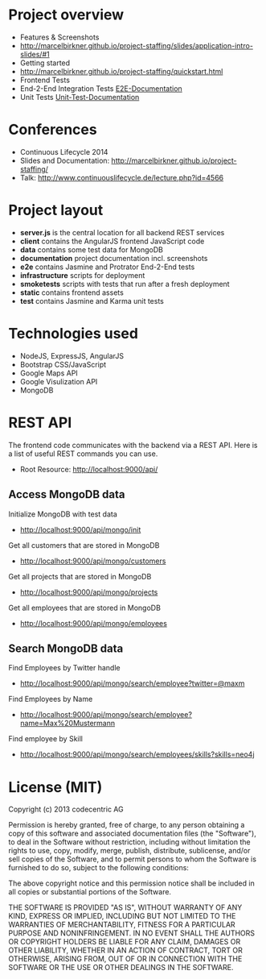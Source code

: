 # Project overview

- Features & Screenshots 
 - http://marcelbirkner.github.io/project-staffing/slides/application-intro-slides/#1
- Getting started
 - http://marcelbirkner.github.io/project-staffing/quickstart.html
- Frontend Tests
 - End-2-End Integration Tests [E2E-Documentation](e2e/README.md)
 - Unit Tests [Unit-Test-Documentation](test/README.md)

# Conferences

- Continuous Lifecycle 2014 
 - Slides and Documentation: http://marcelbirkner.github.io/project-staffing/
 - Talk: http://www.continuouslifecycle.de/lecture.php?id=4566
 
# Project layout

- **server.js** is the central location for all backend REST services
- **client** contains the AngularJS frontend JavaScript code
- **data** contains some test data for MongoDB
- **documentation** project documentation incl. screenshots
- **e2e** contains Jasmine and Protrator End-2-End tests
- **infrastructure** scripts for deployment
- **smoketests** scripts with tests that run after a fresh deployment
- **static** contains frontend assets
- **test** contains Jasmine and Karma unit tests

# Technologies used

* NodeJS, ExpressJS, AngularJS
* Bootstrap CSS/JavaScript
* Google Maps API
* Google Visulization API
* MongoDB

# REST API

The frontend code communicates with the backend via a REST API. Here is a list of useful REST commands you can use.

* Root Resource: [http://localhost:9000/api/](http://localhost:9000/api/)

## Access MongoDB data

Initialize MongoDB with test data 

* [http://localhost:9000/api/mongo/init](http://localhost:9000/api/mongo/init)

Get all customers that are stored in MongoDB

* [http://localhost:9000/api/mongo/customers](http://localhost:9000/api/mongo/customers)

Get all projects that are stored in MongoDB

* [http://localhost:9000/api/mongo/projects](http://localhost:9000/api/mongo/projects)

Get all employees that are stored in MongoDB

* [http://localhost:9000/api/mongo/employees](http://localhost:9000/api/mongo/employees)

## Search MongoDB data

Find Employees by Twitter handle

* [http://localhost:9000/api/mongo/search/employee?twitter=@maxm](http://localhost:9000/api/mongo/search/employee?twitter=@maxm)

Find Employees by Name

* [http://localhost:9000/api/mongo/search/employee?name=Max%20Mustermann](http://localhost:9000/api/mongo/search/employee?name=Max%20Mustermann)

Find employee by Skill

* [http://localhost:9000/api/mongo/search/employees/skills?skills=neo4j](http://localhost:9000/api/mongo/search/employees/skills?skills=neo4j)

# License (MIT)

Copyright (c) 2013 codecentric AG

Permission is hereby granted, free of charge, to any person obtaining a copy of this software and associated documentation files (the "Software"), to deal in the Software without restriction, including without limitation the rights to use, copy, modify, merge, publish, distribute, sublicense, and/or sell copies of the Software, and to permit persons to whom the Software is furnished to do so, subject to the following conditions:

The above copyright notice and this permission notice shall be included in all copies or substantial portions of the Software.

THE SOFTWARE IS PROVIDED "AS IS", WITHOUT WARRANTY OF ANY KIND, EXPRESS OR IMPLIED, INCLUDING BUT NOT LIMITED TO THE WARRANTIES OF MERCHANTABILITY, FITNESS FOR A PARTICULAR PURPOSE AND NONINFRINGEMENT. IN NO EVENT SHALL THE AUTHORS OR COPYRIGHT HOLDERS BE LIABLE FOR ANY CLAIM, DAMAGES OR OTHER LIABILITY, WHETHER IN AN ACTION OF CONTRACT, TORT OR OTHERWISE, ARISING FROM, OUT OF OR IN CONNECTION WITH THE SOFTWARE OR THE USE OR OTHER DEALINGS IN THE SOFTWARE.

